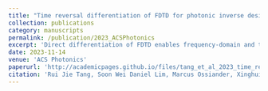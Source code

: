 ```yaml
---
title: "Time reversal differentiation of FDTD for photonic inverse design"
collection: publications
category: manuscripts
permalink: /publication/2023_ACSPhotonics
excerpt: 'Direct differentiation of FDTD enables frequency-domain and time-domain topology optimization.'
date: 2023-11-14
venue: 'ACS Photonics'
paperurl: 'http://academicpages.github.io/files/tang_et_al_2023_time_reversal_differentiation_of_fdtd_for_photonic_inverse_design.pdf'
citation: 'Rui Jie Tang, Soon Wei Daniel Lim, Marcus Ossiander, Xinghui Yin, Federico Capasso, Time reversal differentiation of FDTD for photonic inverse design, <i>ACS Photonics</i>, 10, 12, 4140-4150, 2023'
---
```


